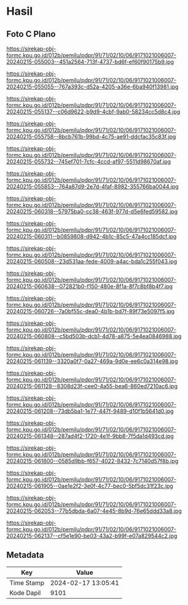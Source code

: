 # Hasil

## Foto C Plano

https://sirekap-obj-formc.kpu.go.id/012b/pemilu/pdpr/91/71/02/10/06/9171021006007-20240215-055003--451a2564-713f-4737-bd6f-ef60f90175b9.jpg

https://sirekap-obj-formc.kpu.go.id/012b/pemilu/pdpr/91/71/02/10/06/9171021006007-20240215-055055--767a393c-d52a-4205-a36e-6ba940f13981.jpg

https://sirekap-obj-formc.kpu.go.id/012b/pemilu/pdpr/91/71/02/10/06/9171021006007-20240215-055137--c06d9622-b9d9-4cbf-9ab0-58234cc5d8c4.jpg

https://sirekap-obj-formc.kpu.go.id/012b/pemilu/pdpr/91/71/02/10/06/9171021006007-20240215-055758--8bcb761b-99bd-4c75-ae91-ddcfac35c83f.jpg

https://sirekap-obj-formc.kpu.go.id/012b/pemilu/pdpr/91/71/02/10/06/9171021006007-20240215-055732--745ef701-7cfc-4ccd-af97-5511d98670af.jpg

https://sirekap-obj-formc.kpu.go.id/012b/pemilu/pdpr/91/71/02/10/06/9171021006007-20240215-055853--764a87d9-2e7d-4faf-8982-355766ba0044.jpg

https://sirekap-obj-formc.kpu.go.id/012b/pemilu/pdpr/91/71/02/10/06/9171021006007-20240215-060318--57975ba0-cc38-463f-977d-d5e6fed59582.jpg

https://sirekap-obj-formc.kpu.go.id/012b/pemilu/pdpr/91/71/02/10/06/9171021006007-20240215-060311--b0859808-d942-4b1c-85c5-47a4cc185dcf.jpg

https://sirekap-obj-formc.kpu.go.id/012b/pemilu/pdpr/91/71/02/10/06/9171021006007-20240215-060508--23d531aa-fede-4009-a4ac-bda1c255f043.jpg

https://sirekap-obj-formc.kpu.go.id/012b/pemilu/pdpr/91/71/02/10/06/9171021006007-20240215-060638--072821b0-f150-480e-8f1a-8f7c8bf8b4f7.jpg

https://sirekap-obj-formc.kpu.go.id/012b/pemilu/pdpr/91/71/02/10/06/9171021006007-20240215-060726--7a0bf55c-dea0-4b1b-bd7f-89f73e5097f5.jpg

https://sirekap-obj-formc.kpu.go.id/012b/pemilu/pdpr/91/71/02/10/06/9171021006007-20240215-060808--c5bd503b-dcb1-4d78-a875-5e4ea0846988.jpg

https://sirekap-obj-formc.kpu.go.id/012b/pemilu/pdpr/91/71/02/10/06/9171021006007-20240215-061139--3320a0f7-0a27-469a-9d0e-ee6c0a314e98.jpg

https://sirekap-obj-formc.kpu.go.id/012b/pemilu/pdpr/91/71/02/10/06/9171021006007-20240215-061128--8308d23f-cee0-4a55-bea6-860ed7210ac6.jpg

https://sirekap-obj-formc.kpu.go.id/012b/pemilu/pdpr/91/71/02/10/06/9171021006007-20240215-061208--73db5ba1-1e77-447f-9489-d10f1b5641d0.jpg

https://sirekap-obj-formc.kpu.go.id/012b/pemilu/pdpr/91/71/02/10/06/9171021006007-20240215-061348--287ad4f2-1720-4e1f-9bb8-7f5da1d493cd.jpg

https://sirekap-obj-formc.kpu.go.id/012b/pemilu/pdpr/91/71/02/10/06/9171021006007-20240215-061800--0585d9bb-f657-4022-8432-7c7140d57f8b.jpg

https://sirekap-obj-formc.kpu.go.id/012b/pemilu/pdpr/91/71/02/10/06/9171021006007-20240215-061905--0ae1e2f2-3e0f-4c77-bec0-5bf5dc31f23c.jpg

https://sirekap-obj-formc.kpu.go.id/012b/pemilu/pdpr/91/71/02/10/06/9171021006007-20240215-062053--77b5dbda-6a07-4e45-8b9d-76e65ddd33a8.jpg

https://sirekap-obj-formc.kpu.go.id/012b/pemilu/pdpr/91/71/02/10/06/9171021006007-20240215-062137--cf5e1e90-be03-43a2-b99f-e07a829544c2.jpg


## Metadata

| Key        | Value               |
| ---------- | ------------------- |
| Time Stamp | 2024-02-17 13:05:41 |
| Kode Dapil | 9101                |



